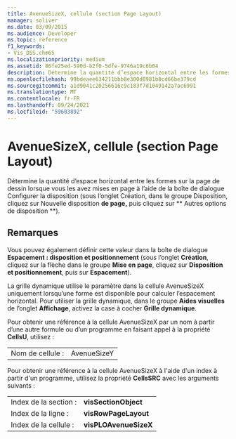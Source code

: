 ```yaml
---
title: AvenueSizeX, cellule (section Page Layout)
manager: soliver
ms.date: 03/09/2015
ms.audience: Developer
ms.topic: reference
f1_keywords:
- Vis_DSS.chm65
ms.localizationpriority: medium
ms.assetid: 86fe25ed-590d-b2f0-5dfe-9746a19c6b04
description: Détermine la quantité d’espace horizontal entre les formes de la page de dessin lorsque vous les avez mises en page à l’aide de la boîte de dialogue Configurer la disposition (sous l’onglet Création, dans le groupe Disposition, cliquez sur Re-Layout Page, puis sur Autres options de disposition).
ms.openlocfilehash: 99bdeaee634211bbb8e300d8981b8cd66be379cd
ms.sourcegitcommit: a1d9041c20256616c9c183f7d1049142a7ac6991
ms.translationtype: MT
ms.contentlocale: fr-FR
ms.lasthandoff: 09/24/2021
ms.locfileid: "59603892"
---
```

# <a name="avenuesizex-cell-page-layout-section"></a>AvenueSizeX, cellule (section Page Layout)

Détermine la quantité d’espace horizontal entre les formes sur la page de dessin lorsque  vous les  avez mises en page à l’aide de la boîte de dialogue Configurer la disposition (sous l’onglet Création, dans le groupe Disposition, cliquez sur Nouvelle disposition **de page,** puis cliquez sur ** Autres options de disposition **). 
  
## <a name="remarks"></a>Remarques

Vous pouvez également définir cette valeur dans la boîte de dialogue **Espacement : disposition et positionnement** (sous l’onglet **Création**, cliquez sur la flèche dans le groupe **Mise en page**, cliquez sur **Disposition et positionnement**, puis sur **Espacement**).
  
La grille dynamique utilise le paramètre dans la cellule AvenueSizeX uniquement lorsqu’une forme est disponible pour calculer l’espacement horizontal. Pour utiliser la grille dynamique, dans le groupe **Aides visuelles** de l’onglet **Affichage**, activez la case à cocher **Grille dynamique**.
  
Pour obtenir une référence à la cellule AvenueSizeX par un nom à partir d’une autre formule ou d’un programme en faisant appel à la propriété **CellsU**, utilisez : 
  
|||
|:-----|:-----|
| Nom de cellule :  <br/> | AvenueSizeY  <br/> |
   
Pour obtenir une référence à la cellule AvenueSizeX à l'aide d'un index à partir d'un programme, utilisez la propriété **CellsSRC** avec les arguments suivants : 
  
|||
|:-----|:-----|
| Index de la section :  <br/> |**visSectionObject** <br/> |
| Index de la ligne :  <br/> |**visRowPageLayout** <br/> |
| Index de la cellule :  <br/> |**visPLOAvenueSizeX** <br/> |
   

